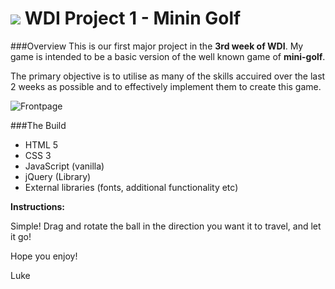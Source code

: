 # ![](https://ga-dash.s3.amazonaws.com/production/assets/logo-9f88ae6c9c3871690e33280fcf557f33.png) WDI Project 1 - Minin Golf

###Overview
This is our first major project in the **3rd week of WDI**.
My game is intended to be a basic version of the well known game of **mini-golf**.

The primary objective is to utilise as many of the skills accuired over the last 2 weeks as possible and to effectively implement them to create this game.

![Frontpage](https://cloud.githubusercontent.com/assets/13486932/11186901/ec7837ec-8c7b-11e5-83ee-4c43d19808dc.png "Front Page")

###The Build

* HTML 5
* CSS 3
* JavaScript (vanilla)
* jQuery (Library)
* External libraries (fonts, additional functionality etc)

**Instructions:**

Simple! Drag and rotate the ball in the direction you want it to travel, and let it go!

Hope you enjoy!

Luke<br>
